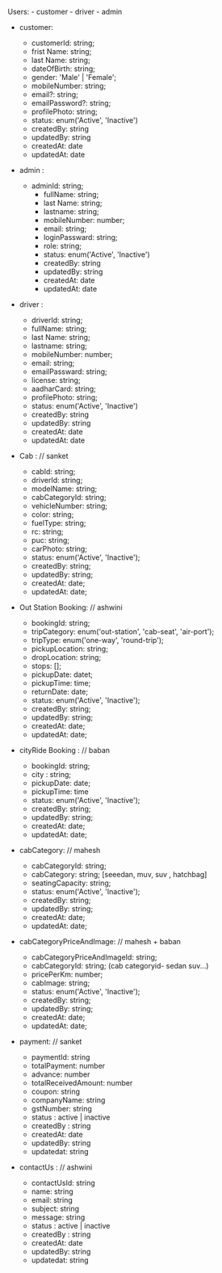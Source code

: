 Users:
    - customer
    - driver
    - admin

- customer:
    - customerId: string;
    - frist Name: string;
    - last Name: string;
    - dateOfBirth: string;
    - gender: 'Male' | 'Female';
    - mobileNumber: string;
    - email?: string;
    - emailPassword?: string;
    - profilePhoto: string;
    - status: enum('Active', 'Inactive')
    - createdBy: string
    - updatedBy: string
    - createdAt: date
    - updatedAt: date

- admin :
  - adminId: string;
    - fullName: string;
    - last Name: string;
    - lastname: string;
    - mobileNumber: number;
    - email: string;
    - loginPassward: string;
    - role: string;
    - status: enum('Active', 'Inactive')
    - createdBy: string
    - updatedBy: string
    - createdAt: date
    - updatedAt: date

- driver :
    - driverId: string;
    - fullName: string;
    - last Name: string;
    - lastname: string;
    - mobileNumber: number;
    - email: string;
    - emailPassward: string;
    - license: string;
    - aadharCard: string;
    - profilePhoto: string;
    - status: enum('Active', 'Inactive')
    - createdBy: string
    - updatedBy: string
    - createdAt: date
    - updatedAt: date

- Cab :                // sanket
    - cabId: string;
    - driverId: string;
    - modelName: string;
    - cabCategoryId: string;
    - vehicleNumber: string;
    - color: string;
    - fuelType: string;
    - rc: string;
    - puc: string;
    - carPhoto: string;
    - status: enum('Active', 'Inactive');
    - createdBy: string;
    - updatedBy: string;
    - createdAt: date;
    - updatedAt: date;

- Out Station Booking:      // ashwini
    - bookingId: string;
    - tripCategory: enum('out-station', 'cab-seat', 'air-port');
    - tripType: enum('one-way', 'round-trip');
    - pickupLocation: string;
    - dropLocation: string;
    - stops: [];
    - pickupDate: datet;
    - pickupTime: time;
    - returnDate: date;
    - status: enum('Active', 'Inactive');
    - createdBy: string;
    - updatedBy: string;
    - createdAt: date;
    - updatedAt: date;


- cityRide Booking :   // baban
    - bookingId: string;
    - city : string;
    - pickupDate: date;
    - pickupTime: time
    - status: enum('Active', 'Inactive');
    - createdBy: string;
    - updatedBy: string;
    - createdAt: date;
    - updatedAt: date;


- cabCategory:           // mahesh
    - cabCategoryId: string;
    - cabCategory: string; [seeedan, muv, suv , hatchbag]
    - seatingCapacity: string;
    - status: enum('Active', 'Inactive');
    - createdBy: string;
    - updatedBy: string;
    - createdAt: date;
    - updatedAt: date;


- cabCategoryPriceAndImage:     // mahesh + baban
    - cabCategoryPriceAndImageId: string;
    - cabCategoryId: string; (cab categoryid- sedan suv...)
    - pricePerKm: number;
    - cabImage: string;
    - status: enum('Active', 'Inactive');
    - createdBy: string;
    - updatedBy: string;
    - createdAt: date;
    - updatedAt: date;



- payment:                // sanket
    - paymentId: string
    - totalPayment: number 
    - advance: number  
    - totalReceivedAmount: number
    - coupon: string
    - companyName: string
    - gstNumber: string
     - status : active | inactive 
    - createdBy : string
    - createdAt: date
    - updatedBy: string
    - updatedat: string


- contactUs :          // ashwini
    - contactUsId: string
    - name: string
    - email: string
    - subject: string
    - message: string
    - status : active | inactive 
    - createdBy : string
    - createdAt: date
    - updatedBy: string
    - updatedat: string

